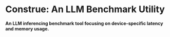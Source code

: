 # Construe: An LLM Benchmark Utility

**An LLM inferencing benchmark tool focusing on device-specific latency and memory usage.**
